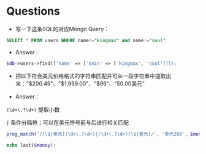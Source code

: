 # Questions

- 写一下这条SQL的对应Mongo Query：

``` SQL
SELECT * FROM users WHERE name!="kingmax" and name!="soul"
```

- Answer :

```php
$db->users->find(['name' => ['$nin' => ['kingmax', 'soul’]]]);
```

- 把以下符合美元价格格式的字符串匹配并可从一段字符串中提取出来："$200.49"、"$1,999.00"、"$99"、"50.00美元"

- Answer：

`(\d+\.?\d+)` 提取小数

`|` 条件分隔符；可以在美元符号前与后进行相关匹配

```php
preg_match('/[\$|美元](\d+\.?\d+)|(\d+\.?\d+)[\$|美元]/', '美元200', $money);

echo last($money);
```
